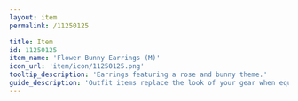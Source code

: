 ```yaml
---
layout: item
permalink: /11250125

title: Item
id: 11250125
item_name: 'Flower Bunny Earrings (M)'
icon_url: 'item/icon/11250125.png'
tooltip_description: 'Earrings featuring a rose and bunny theme.'
guide_description: 'Outfit items replace the look of your gear when equipped.'
---
```

